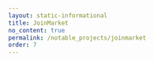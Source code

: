 ```yaml
---
layout: static-informational
title: JoinMarket
no_content: true
permalink: /notable_projects/joinmarket
order: 7
---
```

